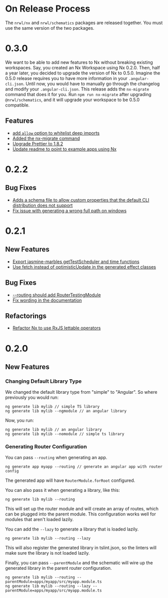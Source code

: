 # On Release Process

The `nrwl/nx` and `nrwl/schematics` packages are released together. You must use the same version of the two packages.

# 0.3.0

We want to be able to add new features to Nx without breaking existing workspaces. Say, you created an Nx Workspace using Nx 0.2.0. Then, half a year later, you decided to upgrade the version of Nx to 0.5.0. Imagine the 0.5.0 release requires you to have more information in your `.angular-cli.json`. Until now, you would have to manually go through the changelog and modify your `.angular-cli.json`. This release adds the `nx-migrate` command that does it for you. Run `npm run nx-migrate` after upgrading `@nrwl/schematics`, and it will upgrade your workspace to be 0.5.0 compatible. 

## Features

* [add `allow` option to whitelist deep imports](https://github.com/nrwl/nx/commit/b3f67351fe8890e06402672e687b1789f279613b)
* [Added the nx-migrate command](https://github.com/nrwl/nx/commit/d6e66b99316181b8b67805b91cc35457c3465029)
* [Upgrade Prettier to 1.8.2](https://github.com/nrwl/nx/commit/cc2277e91be2ca49fb1588f1d8e29ef91fd12044)
* [Update readme to point to example apps using Nx](https://github.com/nrwl/nx/commit/3d53e31391d5d79a0724d099c7121edb53e8b163)

# 0.2.2

## Bug Fixes

* [Adds a schema file to allow custom properties that the default CLI distribution does not support](https://github.com/nrwl/nx/commit/7fd7594e673cf38af7668b891ed7c75b390b3330)
* [Fix issue with generating a wrong full path on windows](https://github.com/nrwl/nx/commit/11e6c055ba1211a5bee1cc73d46663985645f08e)

# 0.2.1

## New Features

* [Export jasmine-marbles getTestScheduler and time functions](https://github.com/nrwl/nx/commit/2e4613f475fc2673731540fb4724d6ba2af02aae)
* [Use fetch instead of optimisticUpdate in the generated effect classes](https://github.com/nrwl/nx/commit/c9759cc4427283422e906ed19a8a2dabcb2a656b)

## Bug Fixes

* [--routing should add RouterTestingModule](https://github.com/nrwl/nx/commit/d7fc5b56054c9a4c1fbb12845bfc0803f9a9ff86)
* [Fix wording in the documentation](https://github.com/nrwl/nx/commit/058c8995f35a9e677f88404bc9c8a2b177487080)

## Refactorings

* [Refactor Nx to use RxJS lettable operators](https://github.com/nrwl/nx/commit/715efa4b225b65be0052a1e6a88c5bdcd5a6cf38)

# 0.2.0

## New Features

### Changing Default Library Type

We changed the default library type from "simple" to "Angular". So where previously you would run:

```
ng generate lib mylib // simple TS library
ng generate lib mylib --ngmodule // an angular library
```

Now, you run:

```
ng generate lib mylib // an angular library
ng generate lib mylib --nomodule // simple ts library
```

### Generating Router Configuration

You can pass `--routing` when generating an app.

```
ng generate app myapp --routing // generate an angular app with router config
```

The generated app will have `RouterModule.forRoot` configured.

You can also pass it when generating a library, like this:

```
ng generate lib mylib --routing
```

This will set up the router module and will create an array of routes, which can be plugged into the parent module. This configuration works well for modules that aren't loaded lazily.

You can add the `--lazy` to generate a library that is loaded lazily.

```
ng generate lib mylib --routing --lazy
```

This will also register the generated library in tslint.json, so the linters will make sure the library is not loaded lazily.

Finally, you can pass `--parentModule` and the schematic will wire up the generated library in the parent router configuration.

```
ng generate lib mylib --routing --parentModule=apps/myapp/src/myapp.module.ts
ng generate lib mylib --routing --lazy --parentModule=apps/myapp/src/myapp.module.ts
```


